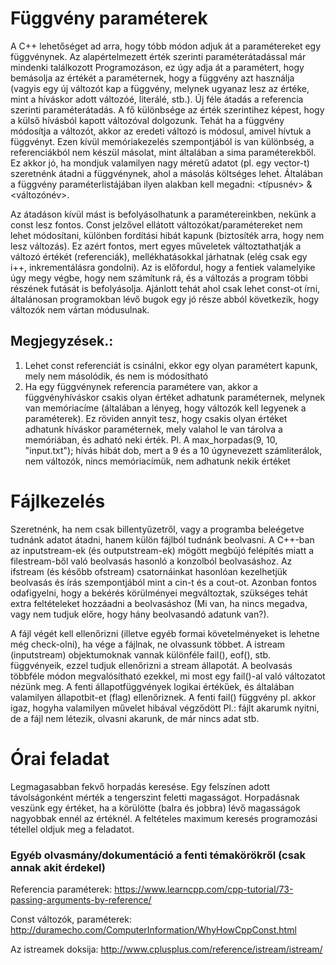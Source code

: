 # Függvény paraméterek

A C++ lehetőséget ad arra, hogy tóbb módon adjuk át a paramétereket egy függvénynek.
Az alapértelmezett érték szerinti paraméterátadással már mindenki találkozott Programozáson, ez úgy adja át a paramétert, hogy bemásolja az értékét a paraméternek, hogy a függvény azt használja (vagyis egy új változót kap a függvény, melynek ugyanaz lesz az értéke, mint a híváskor adott változóé, literálé, stb.).
Új féle átadás a referencia szerinti paraméterátadás. A fő különbsége az érték szerintihez képest, hogy a külső hívásból kapott változóval dolgozunk.
Tehát ha a függvény módosítja a változót, akkor az eredeti változó is módosul, amivel hívtuk a függvényt.
Ezen kívül memóriakezelés szempontjából is van különbség, a referenciákból nem készül másolat, mint általában a sima paraméterekből.
Ez akkor jó, ha mondjuk valamilyen nagy méretű adatot (pl. egy vector-t) szeretnénk átadni a függvénynek, ahol a másolás költséges lehet.
Általában a függvény paraméterlistájában ilyen alakban kell megadni: <típusnév> &<változónév>.

Az átadáson kívül mást is befolyásolhatunk a paramétereinkben, nekünk a const lesz fontos. Const jelzővel ellátott változókat/paramétereket nem lehet módosítani, különben fordítási hibát kapunk (biztosíték arra, hogy nem lesz változás).
Ez azért fontos, mert egyes műveletek változtathatják a változó értékét (referenciák), mellékhatásokkal járhatnak (elég csak egy i++, inkrementálásra gondolni).
Az is előfordul, hogy a fentiek valamelyike úgy megy végbe, hogy nem számítunk rá, és a változás a program többi részének futását is befolyásolja.
Ajánlott tehát ahol csak lehet const-ot írni, általánosan programokban lévő bugok egy jó része abból következik, hogy változók nem vártan módusulnak.

## Megjegyzések.:

1. Lehet const referenciát is csinálni, ekkor egy olyan paramétert kapunk, mely nem másolódik, és nem is módosítható
2. Ha egy függvénynek referencia paramétere van, akkor a függvényhíváskor csakis olyan értéket adhatunk paraméternek, melynek van memóriacíme (általában a lényeg, hogy változók kell legyenek a paraméterek). 
Ez röviden annyit tesz, hogy csakis olyan értéket adhatunk híváskor paraméternek, mely valahol le van tárolva a memóriában, és adható neki érték.
Pl. A max_horpadas(9, 10, "input.txt"); hívás hibát dob, mert a 9 és a 10 úgynevezett számliterálok, nem változók, nincs memóriacímük, nem adhatunk nekik értéket

# Fájlkezelés
Szeretnénk, ha nem csak billentyűzetről, vagy a programba beleégetve tudnánk adatot átadni, hanem külön fájlból tudnánk beolvasni.
A C++-ban az inputstream-ek (és outputstream-ek) mögött megbújó felépítés miatt a filestream-ből való beolvasás hasonló a konzolból beolvasáshoz.
Az ifstream (és később ofstream) csatornáinkat hasonlóan kezelhetjük beolvasás és írás szempontjából mint a cin-t és a cout-ot.
Azonban fontos odafigyelni, hogy a bekérés körülményei megváltoztak, szükséges tehát extra feltételeket hozzáadni a beolvasáshoz (Mi van, ha nincs megadva, vagy nem tudjuk előre, hogy hány beolvasandó adatunk van?).

A fájl végét kell ellenőrizni (illetve egyéb formai követelményeket is lehetne még check-olni), ha vége a fájlnak, ne olvassunk többet.
A istream (inputstream) objektumoknak vannak különféle  fail(), eof(), stb. függvényeik, ezzel tudjuk ellenőrizni a stream állapotát.
A beolvasás többféle módon megvalósítható ezekkel, mi most egy fail()-al való változatot nézünk meg. A fenti állapotfüggvények logikai értékűek, és általában valamilyen állapotbit-et (flag) ellenőriznek.
A fenti fail() függvény pl. akkor igaz, hogyha valamilyen művelet hibával végződött Pl.: fájlt akarumk nyitni, de a fájl nem létezik, olvasni akarunk, de már nincs adat stb.

# Órai feladat
Legmagasabban fekvő horpadás keresése. Egy felszínen adott távolságonként mérték a tengerszint feletti magasságot.
Horpadásnak veszünk egy értéket, ha a körülötte (balra és jobbra) lévő magasságok nagyobbak ennél az értéknél.
A feltételes maximum keresés programozási tétellel oldjuk meg a feladatot.

### Egyéb olvasmány/dokumentáció a fenti témakörökről (csak annak akit érdekel)
Referencia paraméterek: https://www.learncpp.com/cpp-tutorial/73-passing-arguments-by-reference/

Const változók, paraméterek: http://duramecho.com/ComputerInformation/WhyHowCppConst.html

Az istreamek doksija: http://www.cplusplus.com/reference/istream/istream/ 
